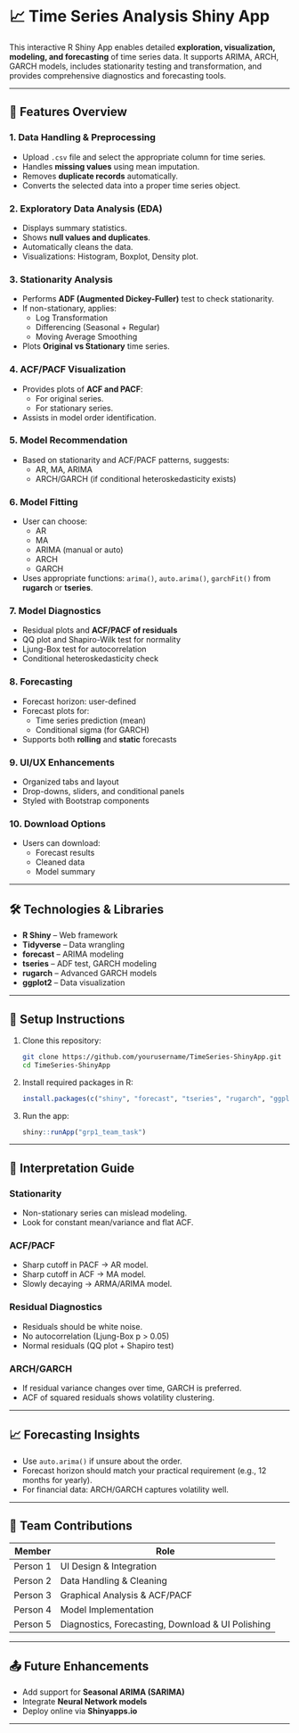 
# 📈 Time Series Analysis Shiny App

This interactive R Shiny App enables detailed **exploration, visualization, modeling, and forecasting** of time series data. It supports ARIMA, ARCH, GARCH models, includes stationarity testing and transformation, and provides comprehensive diagnostics and forecasting tools.

---

## 📂 Features Overview

### 1. **Data Handling & Preprocessing**
- Upload `.csv` file and select the appropriate column for time series.
- Handles **missing values** using mean imputation.
- Removes **duplicate records** automatically.
- Converts the selected data into a proper time series object.

### 2. **Exploratory Data Analysis (EDA)**
- Displays summary statistics.
- Shows **null values and duplicates**.
- Automatically cleans the data.
- Visualizations: Histogram, Boxplot, Density plot.

### 3. **Stationarity Analysis**
- Performs **ADF (Augmented Dickey-Fuller)** test to check stationarity.
- If non-stationary, applies:
  - Log Transformation
  - Differencing (Seasonal + Regular)
  - Moving Average Smoothing
- Plots **Original vs Stationary** time series.

### 4. **ACF/PACF Visualization**
- Provides plots of **ACF and PACF**:
  - For original series.
  - For stationary series.
- Assists in model order identification.

### 5. **Model Recommendation**
- Based on stationarity and ACF/PACF patterns, suggests:
  - AR, MA, ARIMA
  - ARCH/GARCH (if conditional heteroskedasticity exists)

### 6. **Model Fitting**
- User can choose:
  - AR
  - MA
  - ARIMA (manual or auto)
  - ARCH
  - GARCH
- Uses appropriate functions: `arima()`, `auto.arima()`, `garchFit()` from **rugarch** or **tseries**.

### 7. **Model Diagnostics**
- Residual plots and **ACF/PACF of residuals**
- QQ plot and Shapiro-Wilk test for normality
- Ljung-Box test for autocorrelation
- Conditional heteroskedasticity check

### 8. **Forecasting**
- Forecast horizon: user-defined
- Forecast plots for:
  - Time series prediction (mean)
  - Conditional sigma (for GARCH)
- Supports both **rolling** and **static** forecasts

### 9. **UI/UX Enhancements**
- Organized tabs and layout
- Drop-downs, sliders, and conditional panels
- Styled with Bootstrap components

### 10. **Download Options**
- Users can download:
  - Forecast results
  - Cleaned data
  - Model summary

---

## 🛠️ Technologies & Libraries

- **R Shiny** – Web framework
- **Tidyverse** – Data wrangling
- **forecast** – ARIMA modeling
- **tseries** – ADF test, GARCH modeling
- **rugarch** – Advanced GARCH models
- **ggplot2** – Data visualization

---

## 📌 Setup Instructions

1. Clone this repository:
   ```bash
   git clone https://github.com/yourusername/TimeSeries-ShinyApp.git
   cd TimeSeries-ShinyApp
   ```

2. Install required packages in R:
   ```R
   install.packages(c("shiny", "forecast", "tseries", "rugarch", "ggplot2", "zoo", "FinTS", "TTR", "shinythemes", "DT"))
   ```

3. Run the app:
   ```R
   shiny::runApp("grp1_team_task")
   ```

---

## 📘 Interpretation Guide

### Stationarity
- Non-stationary series can mislead modeling.
- Look for constant mean/variance and flat ACF.

### ACF/PACF
- Sharp cutoff in PACF → AR model.
- Sharp cutoff in ACF → MA model.
- Slowly decaying → ARMA/ARIMA model.

### Residual Diagnostics
- Residuals should be white noise.
- No autocorrelation (Ljung-Box p > 0.05)
- Normal residuals (QQ plot + Shapiro test)

### ARCH/GARCH
- If residual variance changes over time, GARCH is preferred.
- ACF of squared residuals shows volatility clustering.

---

## 📈 Forecasting Insights

- Use `auto.arima()` if unsure about the order.
- Forecast horizon should match your practical requirement (e.g., 12 months for yearly).
- For financial data: ARCH/GARCH captures volatility well.

---

## 👥 Team Contributions

| Member | Role |
|--------|------|
| Person 1 | UI Design & Integration |
| Person 2 | Data Handling & Cleaning |
| Person 3 | Graphical Analysis & ACF/PACF |
| Person 4 | Model Implementation |
| Person 5 | Diagnostics, Forecasting, Download & UI Polishing |

---

## 📤 Future Enhancements
- Add support for **Seasonal ARIMA (SARIMA)**
- Integrate **Neural Network models**
- Deploy online via **Shinyapps.io**

---
